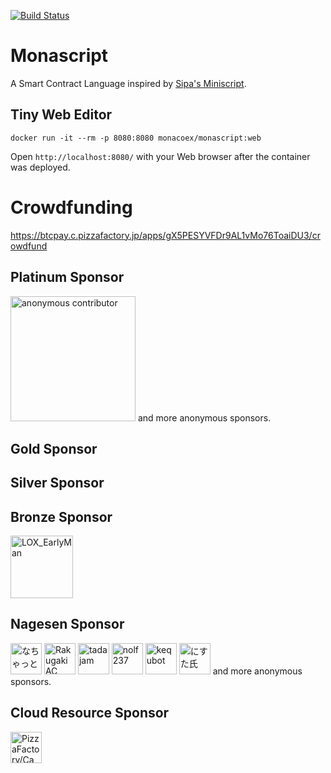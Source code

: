 [![Build Status](https://monaco-ex.visualstudio.com/monascript/_apis/build/status/monascript-Maven-CI?branchName=master)](https://monaco-ex.visualstudio.com/monascript/_build/latest?definitionId=3&branchName=master)

# Monascript

A Smart Contract Language inspired by [Sipa's Miniscript](http://bitcoin.sipa.be/miniscript/miniscript.html). 

## Tiny Web Editor

```
docker run -it --rm -p 8080:8080 monacoex/monascript:web 
```

Open `http://localhost:8080/` with your Web browser after the container was deployed.

# Crowdfunding

https://btcpay.c.pizzafactory.jp/apps/gX5PESYVFDr9AL1vMo76ToaiDU3/crowdfund

## Platinum Sponsor

<a href="#"><img src="https://user-images.githubusercontent.com/16408160/62019275-1c394880-b1f9-11e9-93c1-c4c6fec3b064.png" width="200px" height="200px" title="anonymous contributor"></a> and more anonymous sponsors.

## Gold Sponsor

## Silver Sponsor

## Bronze Sponsor

<a href="https://twitter.com/LOX2017JP"><img src="https://pbs.twimg.com/profile_images/961215704962748416/tLOiSUnO_400x400.jpg" width="100px" height="100px" title="LOX_EarlyMan"></a>

## Nagesen Sponsor

<a href="https://twitter.com/nachat_dayo"><img src="https://pbs.twimg.com/profile_images/780411805327699968/3G2c4h22_400x400.jpg" width="50px" height="50px" title="なちゃっと"></a>
<a href="https://twitter.com/rkgk_ac"><img src="https://pbs.twimg.com/profile_images/1020216425359659008/-eFijqMl_400x400.jpg" width="50px" height="50px" title="Rakugaki AC"></a>
<a href="https://twitter.com/tadajam"><img  src="https://pbs.twimg.com/profile_images/754421235665154048/nKIZB550_400x400.jpg" width="50px" height="50px" title="tadajam"></a>
<a href="https://twitter.com/flon732"><img  src="https://i.imgur.com/x8EVCEI.png" width="50px" height="50px" title="nolf237"></a>
<a href="https://twitter.com/kequbot"><img  src="https://abs.twimg.com/sticky/default_profile_images/default_profile_400x400.png" width="50px" height="50px" title="kequbot"></a>
<a href="https://twitter.com/MONACOINISTA"><img src="https://i.imgur.com/FIjhhlZ.png" width="50px" height="50px" title="にすた氏"></a>
and more anonymous sponsors.

## Cloud Resource Sponsor

<a href="https://twitter.com/PizzaFactoryIDE/"><img src="https://pbs.twimg.com/profile_images/1130423906647470080/JR90577T_400x400.png" width="50px" height="50px" title="PizzaFactory/Camino"></a>
